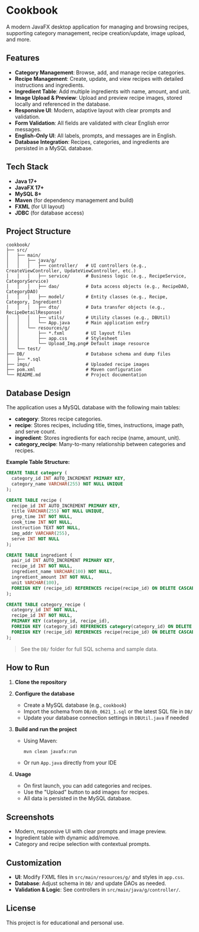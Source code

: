 # Cookbook

A modern JavaFX desktop application for managing and browsing recipes, supporting category management, recipe creation/update, image upload, and more.

## Features

- **Category Management**: Browse, add, and manage recipe categories.
- **Recipe Management**: Create, update, and view recipes with detailed instructions and ingredients.
- **Ingredient Table**: Add multiple ingredients with name, amount, and unit.
- **Image Upload & Preview**: Upload and preview recipe images, stored locally and referenced in the database.
- **Responsive UI**: Modern, adaptive layout with clear prompts and validation.
- **Form Validation**: All fields are validated with clear English error messages.
- **English-Only UI**: All labels, prompts, and messages are in English.
- **Database Integration**: Recipes, categories, and ingredients are persisted in a MySQL database.

## Tech Stack

- **Java 17+**
- **JavaFX 17+**
- **MySQL 8+**
- **Maven** (for dependency management and build)
- **FXML** (for UI layout)
- **JDBC** (for database access)

## Project Structure

```
cookbook/
├── src/
│   ├── main/
│   │   ├── java/g/
│   │   │   ├── controller/   # UI controllers (e.g., CreateViewController, UpdateViewController, etc.)
│   │   │   ├── service/      # Business logic (e.g., RecipeService, CategoryService)
│   │   │   ├── dao/          # Data access objects (e.g., RecipeDAO, CategoryDAO)
│   │   │   ├── model/        # Entity classes (e.g., Recipe, Category, Ingredient)
│   │   │   ├── dto/          # Data transfer objects (e.g., RecipeDetailResponse)
│   │   │   ├── utils/        # Utility classes (e.g., DBUtil)
│   │   │   └── App.java      # Main application entry
│   │   └── resources/g/
│   │       ├── *.fxml        # UI layout files
│   │       ├── app.css       # Stylesheet
│   │       └── Upload_Img.png# Default image resource
│   └── test/
├── DB/                       # Database schema and dump files
│   ├── *.sql
├── imgs/                     # Uploaded recipe images
├── pom.xml                   # Maven configuration
└── README.md                 # Project documentation
```

## Database Design

The application uses a MySQL database with the following main tables:

- **category**: Stores recipe categories.
- **recipe**: Stores recipes, including title, times, instructions, image path, and serve count.
- **ingredient**: Stores ingredients for each recipe (name, amount, unit).
- **category_recipe**: Many-to-many relationship between categories and recipes.

**Example Table Structure:**

```sql
CREATE TABLE category (
  category_id INT AUTO_INCREMENT PRIMARY KEY,
  category_name VARCHAR(255) NOT NULL UNIQUE
);

CREATE TABLE recipe (
  recipe_id INT AUTO_INCREMENT PRIMARY KEY,
  title VARCHAR(255) NOT NULL UNIQUE,
  prep_time INT NOT NULL,
  cook_time INT NOT NULL,
  instruction TEXT NOT NULL,
  img_addr VARCHAR(255),
  serve INT NOT NULL
);

CREATE TABLE ingredient (
  pair_id INT AUTO_INCREMENT PRIMARY KEY,
  recipe_id INT NOT NULL,
  ingredient_name VARCHAR(100) NOT NULL,
  ingredient_amount INT NOT NULL,
  unit VARCHAR(100),
  FOREIGN KEY (recipe_id) REFERENCES recipe(recipe_id) ON DELETE CASCADE
);

CREATE TABLE category_recipe (
  category_id INT NOT NULL,
  recipe_id INT NOT NULL,
  PRIMARY KEY (category_id, recipe_id),
  FOREIGN KEY (category_id) REFERENCES category(category_id) ON DELETE CASCADE,
  FOREIGN KEY (recipe_id) REFERENCES recipe(recipe_id) ON DELETE CASCADE
);
```

> See the `DB/` folder for full SQL schema and sample data.

## How to Run

1. **Clone the repository**
2. **Configure the database**
   - Create a MySQL database (e.g., `cookbook`)
   - Import the schema from `DB/db_0621_1.sql` or the latest SQL file in `DB/`
   - Update your database connection settings in `DBUtil.java` if needed
3. **Build and run the project**
   - Using Maven:
     ```bash
     mvn clean javafx:run
     ```
   - Or run `App.java` directly from your IDE

4. **Usage**
   - On first launch, you can add categories and recipes.
   - Use the "Upload" button to add images for recipes.
   - All data is persisted in the MySQL database.

## Screenshots

- Modern, responsive UI with clear prompts and image preview.
- Ingredient table with dynamic add/remove.
- Category and recipe selection with contextual prompts.

## Customization

- **UI**: Modify FXML files in `src/main/resources/g/` and styles in `app.css`.
- **Database**: Adjust schema in `DB/` and update DAOs as needed.
- **Validation & Logic**: See controllers in `src/main/java/g/controller/`.

## License

This project is for educational and personal use.
